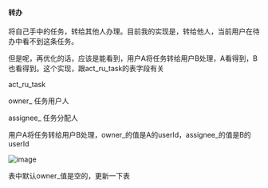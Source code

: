 #### 转办

将自己手中的任务，转给其他人办理。目前我的实现是，转给他人，当前用户在待办中看不到这条任务。

但是呢，再优化的话，应该是能看到，用户A将任务转给用户B处理，A看得到，B也看得到。这个实现，跟act_ru_task的表字段有关

act_ru_task

owner_  任务用户人

assignee_  任务分配人

用户A将任务转给用户B处理，owner_的值是A的userId，assignee_的值是B的userId

![image](https://user-images.githubusercontent.com/97614802/233967400-7385bd83-dd31-4c9a-8ffc-c119243f43df.png)

表中默认owner_值是空的，更新一下表
